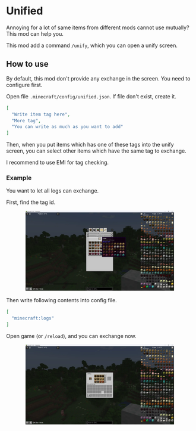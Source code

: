# Unified

Annoying for a lot of same items from different mods cannot use mutually? This mod can help you.

This mod add a command `/unify`, which you can open a unify screen.

## How to use

By default, this mod don't provide any exchange in the screen. You need to configure first.

Open file `.minecraft/config/unified.json`. If file don't exist, create it.

```json
[
  "Write item tag here",
  "More tag",
  "You can write as much as you want to add"
]
```

Then, when you put items which has one of these tags into the unify screen, you can select other items which have the same tag to exchange.

I recommend to use EMI for tag checking.

### Example

You want to let all logs can exchange.

First, find the tag id.

<div align=center><img src="https://raw.githubusercontent.com/IAFEnvoy/Unified/refs/heads/master/img/1.webp" style="width:400px;text-align:center;" alt=""></img></div>

Then write following contents into config file.

```json
[
  "minecraft:logs"
]
```

Open game (or `/reload`), and you can exchange now.

<div align=center><img src="https://raw.githubusercontent.com/IAFEnvoy/Unified/refs/heads/master/img/2.webp" style="width:400px;text-align:center;" alt=""></img></div>